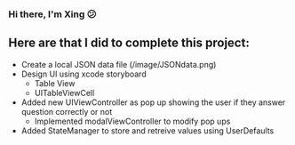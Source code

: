 ### Hi there, I'm Xing  😕

## Here are that I did to complete this project:
- Create a local JSON data file
    (/image/JSONdata.png)
- Design UI using xcode storyboard
    - Table View
    - UITableViewCell
- Added new UIViewController as pop up showing the user if they answer question correctly or not
    - Implemented modalViewController to modify pop ups
- Added StateManager to store and retreive values using UserDefaults
